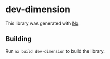 # dev-dimension

This library was generated with [Nx](https://nx.dev).

## Building

Run `nx build dev-dimension` to build the library.
